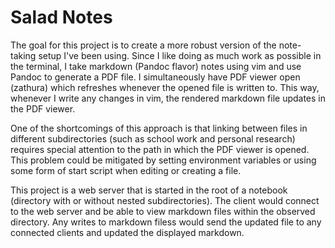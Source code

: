 # Salad Notes

The goal for this project is to create a more robust version of the note-taking setup I've been using. Since I like doing as much work as possible in the terminal, I take markdown (Pandoc flavor) notes using vim and use Pandoc to generate a PDF file. I simultaneously have  PDF viewer open (zathura) which refreshes whenever the opened file is written to. This way, whenever I write any changes in vim, the rendered markdown file updates in the PDF viewer.

One of the shortcomings of this approach is that linking between files in different subdirectories (such as school work and personal research) requires special attention to the path in which the PDF viewer is opened. This problem could be mitigated by setting environment variables or using some form of start script when editing or creating a file.

This project is a web server that is started in the root of a notebook (directory with or without nested subdirectories). The client would connect to the web server and be able to view markdown files within the observed directory. Any writes to markdown filess would send the updated file to any connected clients and updated the displayed markdown.


